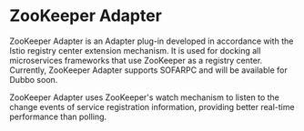 # ZooKeeper Adapter

ZooKeeper Adapter is an Adapter plug-in developed in accordance with the Istio registry center extension mechanism. It is used for docking all microservices frameworks that use ZooKeeper as a registry center. Currently, ZooKeeper Adapter supports SOFARPC and will  be available for Dubbo soon.

ZooKeeper Adapter uses ZooKeeper's watch mechanism to listen to the change events of service registration information, providing better real-time performance than polling.